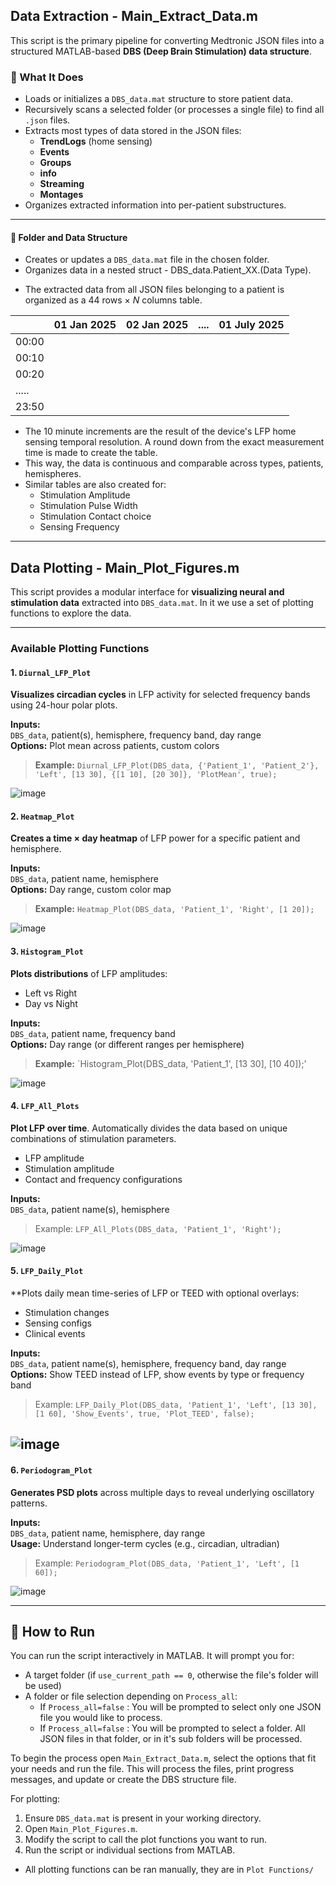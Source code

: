 ## Data Extraction - Main_Extract_Data.m
This script is the primary pipeline for converting Medtronic JSON files into a structured MATLAB-based **DBS (Deep Brain Stimulation) data structure**.

### 📌 What It Does
- Loads or initializes a `DBS_data.mat` structure to store patient data.
- Recursively scans a selected folder (or processes a single file) to find all `.json` files.
- Extracts most types of data stored in the JSON files:
    - **TrendLogs** (home sensing)
    - **Events**
    - **Groups**
    -  **info**
    - **Streaming** 
    - **Montages**
- Organizes extracted information into per-patient substructures.
---
#### 📂 Folder and Data Structure
- Creates or updates a `DBS_data.mat` file in the chosen folder.
- Organizes data in a nested struct - DBS_data.Patient_XX.(Data Type).
* The extracted data from all JSON files belonging to a patient is organized as a 44 rows × _N_ columns table.

|       | 01 Jan 2025 | 02 Jan 2025 | .... | 01 July 2025 |
| ----- | ----------- | ----------- | ---- | ------------ |
| 00:00 |             |             |      |              |
| 00:10 |             |             |      |              |
| 00:20 |             |             |      |              |
| ..... |             |             |      |              |
| 23:50 |             |             |      |              |
* The 10 minute increments are the result of the device's LFP home sensing temporal resolution. A round down from the exact measurement time is made to create the table.
* This way, the data is continuous and comparable across types, patients, hemispheres.
* Similar tables are also created for:
  - Stimulation Amplitude
  - Stimulation Pulse Width
  - Stimulation Contact choice
  - Sensing Frequency

---

## Data Plotting - Main_Plot_Figures.m
This script provides a modular interface for **visualizing neural and stimulation data** extracted into `DBS_data.mat`. In it we use a set of plotting functions to explore the data.

---

###  Available Plotting Functions

#### 1. `Diurnal_LFP_Plot`
**Visualizes circadian cycles** in LFP activity for selected frequency bands using 24-hour polar plots.

**Inputs:**  
`DBS_data`, patient(s), hemisphere, frequency band, day range  
**Options:** Plot mean across patients, custom colors

>**Example:**
`Diurnal_LFP_Plot(DBS_data, {'Patient_1', 'Patient_2'}, 'Left', [13 30], {[1 10], [20 30]}, 'PlotMean', true);`

![image](https://github.com/user-attachments/assets/a5cb0407-cbed-4e72-985f-43ed199e9417)

#### 2. `Heatmap_Plot`
**Creates a time × day heatmap** of LFP power for a specific patient and hemisphere.

**Inputs:**  
`DBS_data`, patient name, hemisphere  
**Options:** Day range, custom color map

>**Example:**
`Heatmap_Plot(DBS_data, 'Patient_1', 'Right', [1 20]);`

![image](https://github.com/user-attachments/assets/95452542-da5b-43d9-9e2d-c1b533df1e18)

#### 3. `Histogram_Plot`
**Plots distributions** of LFP amplitudes:
- Left vs Right
- Day vs Night

**Inputs:**  
`DBS_data`, patient name, frequency band  
**Options:** Day range (or different ranges per hemisphere)

>**Example:**
`Histogram_Plot(DBS_data, 'Patient_1', [13 30], [10 40]);'

![image](https://github.com/user-attachments/assets/8ab84a69-1a1f-4280-9633-b63ca182ce7c)


#### 4. `LFP_All_Plots`
**Plot LFP over time**. Automatically divides the data based on unique combinations of stimulation parameters.
- LFP amplitude
- Stimulation amplitude
- Contact and frequency configurations

**Inputs:**  
`DBS_data`, patient name(s), hemisphere

> Example:
`LFP_All_Plots(DBS_data, 'Patient_1', 'Right');`

![image](https://github.com/user-attachments/assets/2387770c-4ca0-4d61-a40a-4b629ac22507)

#### 5. `LFP_Daily_Plot`
**Plots daily mean time-series of LFP or TEED with optional overlays:
- Stimulation changes
- Sensing configs
- Clinical events

**Inputs:**  
`DBS_data`, patient name(s), hemisphere, frequency band, day range  
**Options:** Show TEED instead of LFP, show events by type or frequency band

> Example:
`LFP_Daily_Plot(DBS_data, 'Patient_1', 'Left', [13 30], [1 60], 'Show_Events', true, 'Plot_TEED', false);`

![image](https://github.com/user-attachments/assets/98d777fe-3ab7-4d8f-9aeb-082b8f1bdbef)
---

#### 6. `Periodogram_Plot`
**Generates PSD plots** across multiple days to reveal underlying oscillatory patterns.

**Inputs:**  
`DBS_data`, patient name, hemisphere, day range  
**Usage:** Understand longer-term cycles (e.g., circadian, ultradian)

> Example:
`Periodogram_Plot(DBS_data, 'Patient_1', 'Left', [1 60]);`

![image](https://github.com/user-attachments/assets/23303be8-bbd1-4ad2-aa85-2537da8ca378)


---
## 🚀 How to Run
You can run the script interactively in MATLAB. It will prompt you for:
- A target folder (if `use_current_path == 0`, otherwise the file's folder will be used)
- A folder or file selection depending on `Process_all`:
  - If `Process_all=false` : You will be prompted to select only one JSON file you would like to process.
  - If `Process_all=false` : You will be prompted to select a folder. All JSON files in that folder, or in it's sub folders will be processed.
    
To begin the process open `Main_Extract_Data.m`, select the options that fit your needs and run the file. 
This will process the files, print progress messages, and update or create the DBS structure file.

For plotting:
1. Ensure `DBS_data.mat` is present in your working directory.
2. Open `Main_Plot_Figures.m`.
3. Modify the script to call the plot functions you want to run.
4. Run the script or individual sections from MATLAB.
 - All plotting functions can be ran manually, they are in `Plot Functions/`
